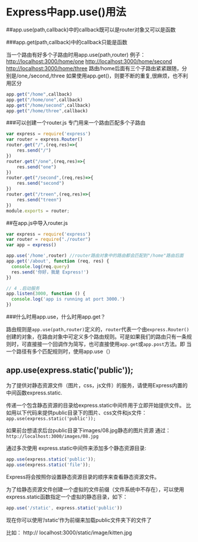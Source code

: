 # Express中app.use()用法

##app.use(path,callback)中的callback既可以是router对象又可以是函数

###app.get(path,callback)中的callback只能是函数

当一个路由有好多个子路由时用app.use(path,router)
例子：
[http://localhost:3000/home/one](http://localhost:3000/home/one)
[http://localhost:3000/home/second](http://localhost:3000/home/second)
[http://localhost:3000/home/three](http://localhost:3000/home/three)
路由/home后面有三个子路由紧紧跟随，分别是/one,/second,/three
如果使用app.get()，则要不断的重复,很麻烦，也不利用区分

```js
app.get("/home",callback)
app.get("/home/one",callback)
app.get("/home/second",callback)
app.get("/home/three",callback)
```

###可以创建一个router.js  专门用来一个路由匹配多个子路由

```js
var express = require('express')
var router = express.Router()
router.get("/",(req,res)=>{
    res.send("/")
})
router.get("/one",(req,res)=>{
    res.send("one")
})
router.get("/second",(req,res)=>{
    res.send("second")
})
router.get("/treen",(req,res)=>{
    res.send("treen")
})
module.exports = router;
```

##在app.js中导入router.js

```js
var express = require('express')
var router = require("./router")
var app = express()

app.use('/home',router) //router路由对象中的路由都会匹配到"/home"路由后面
app.get('/about', function (req, res) {
  console.log(req.query)
  res.send('你好，我是 Express!')
})

// 4 .启动服务
app.listen(3000, function () {
  console.log('app is running at port 3000.')
})
```

###什么时用app.use，什么时用app.get？

路由规则是`app.use(path,router)`定义的，`router`代表一个由`express.Router()`创建的对象，在路由对象中可定义多个路由规则。可是如果我们的路由只有一条规则时，可直接接一个回调作为简写，也可直接使用`app.get`或`app.post`方法。即
当一个路径有多个匹配规则时，使用app.use（）

## app.use(express.static('public'));

为了提供对静态资源文件（图片，css，js文件）的服务，请使用Express内置的中间函数express.static.

传递一个包含静态资源的目录给express.static中间件用于立即开始提供文件。 比如用以下代码来提供public目录下的图片、css文件和js文件：
`app.use(express.static('public'));`

如果前台想请求后台public目录下images/08.jpg静态的图片资源
通过： `http://localhost:3000/images/08.jpg`

通过多次使用 express.static中间件来添加多个静态资源目录:

```js
app.use(express.static('public'));
app.use(express.static('file'));
```

Express将会按照你设置静态资源目录的顺序来查看静态资源文件。

为了给静态资源文件创建一个虚拟的文件前缀（文件系统中不存在），可以使用express.static函数指定一个虚拟的静态目录，如下：

```js
app.use('/static', express.static('public'))
```

现在你可以使用‘/static’作为前缀来加载public文件夹下的文件了

比如： http:// localhost:3000/static/image/kitten.jpg